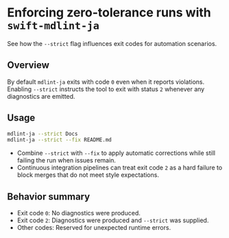 # Enforcing zero-tolerance runs with ``swift-mdlint-ja``

See how the `--strict` flag influences exit codes for automation scenarios.

## Overview

By default `mdlint-ja` exits with code `0` even when it reports violations. Enabling `--strict` instructs the tool to exit with status `2` whenever any diagnostics are emitted.

## Usage

```bash
mdlint-ja --strict Docs
mdlint-ja --strict --fix README.md
```

- Combine `--strict` with `--fix` to apply automatic corrections while still failing the run when issues remain.
- Continuous integration pipelines can treat exit code `2` as a hard failure to block merges that do not meet style expectations.

## Behavior summary

- Exit code `0`: No diagnostics were produced.
- Exit code `2`: Diagnostics were produced and `--strict` was supplied.
- Other codes: Reserved for unexpected runtime errors.
